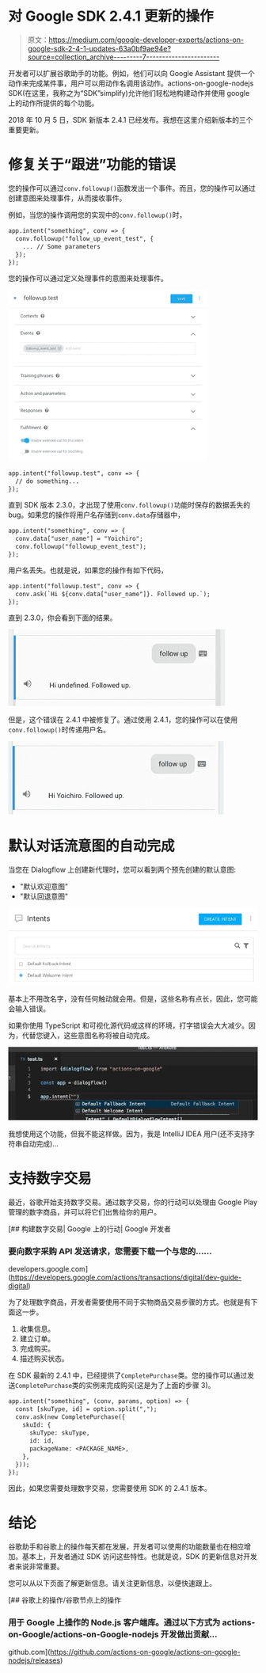 # 对 Google SDK 2.4.1 更新的操作

> 原文：<https://medium.com/google-developer-experts/actions-on-google-sdk-2-4-1-updates-63a0bf9ae94e?source=collection_archive---------7----------------------->

开发者可以扩展谷歌助手的功能。例如，他们可以向 Google Assistant 提供一个动作来完成某件事，用户可以用动作名调用该动作。actions-on-google-nodejs SDK(在这里，我称之为“SDK”simplify)允许他们轻松地构建动作并使用 google 上的动作所提供的每个功能。

2018 年 10 月 5 日，SDK 新版本 2.4.1 已经发布。我想在这里介绍新版本的三个重要更新。

# 修复关于“跟进”功能的错误

您的操作可以通过`conv.followup()`函数发出一个事件。而且，您的操作可以通过创建意图来处理事件，从而接收事件。

例如，当您的操作调用您的实现中的`conv.followup()`时，

```
app.intent("something", conv => {
  conv.followup("follow_up_event_test", {
    ... // Some parameters
  });
});
```

您的操作可以通过定义处理事件的意图来处理事件。

![](img/bbc00b5f60e5e67f7c160518ca22dc4d.png)

```
app.intent("followup.test", conv => {
  // do something...
});
```

直到 SDK 版本 2.3.0，才出现了使用`conv.followup()`功能时保存的数据丢失的 bug。如果您的操作将用户名存储到`conv.data`存储器中，

```
app.intent("something", conv => {
  conv.data["user_name"] = "Yoichiro";
  conv.followup("followup_event_test");
});
```

用户名丢失。也就是说，如果您的操作有如下代码，

```
app.intent("followup.test", conv => {
  conv.ask(`Hi ${conv.data["user_name"]}. Followed up.`);
});
```

直到 2.3.0，你会看到下面的结果。

![](img/74aa94a2a864b03171078365251dfcd6.png)

但是，这个错误在 2.4.1 中被修复了。通过使用 2.4.1，您的操作可以在使用`conv.followup()`时传递用户名。

![](img/4303819a42b295028316ff863aebd1e8.png)

# 默认对话流意图的自动完成

当您在 Dialogflow 上创建新代理时，您可以看到两个预先创建的默认意图:

*   "默认欢迎意图"
*   "默认回退意图"

![](img/4da8041e34aef9320b1e6ba5cca427fb.png)

基本上不用改名字，没有任何触动就会用。但是，这些名称有点长，因此，您可能会输入错误。

如果你使用 TypeScript 和可视化源代码或这样的环境，打字错误会大大减少。因为，代替您键入，这些意图名称将被自动完成。

![](img/148f315930ea832df34824ce236c809a.png)

我想使用这个功能，但我不能这样做。因为，我是 IntelliJ IDEA 用户(还不支持字符串自动完成)…

# 支持数字交易

最近，谷歌开始支持数字交易。通过数字交易，你的行动可以处理由 Google Play 管理的数字商品，并可以将它们出售给你的用户。

[](https://developers.google.com/actions/transactions/digital/dev-guide-digital) [## 构建数字交易| Google 上的行动| Google 开发者

### 要向数字采购 API 发送请求，您需要下载一个与您的……

developers.google.com](https://developers.google.com/actions/transactions/digital/dev-guide-digital) 

为了处理数字商品，开发者需要使用不同于实物商品交易步骤的方式。也就是有下面这一步。

1.  收集信息。
2.  建立订单。
3.  完成购买。
4.  描述购买状态。

在 SDK 最新的 2.4.1 中，已经提供了`CompletePurchase`类。您的操作可以通过发送`CompletePurchase`类的实例来完成购买(这是为了上面的步骤 3)。

```
app.intent("something", (conv, params, option) => {
  const [skuType, id] = option.split(",");
  conv.ask(new CompletePurchase({
    skuId: {
      skuType: skuType,
      id: id,
      packageName: <PACKAGE_NAME>,
    },
  }));
});
```

因此，如果您需要处理数字交易，您需要使用 SDK 的 2.4.1 版本。

# 结论

谷歌助手和谷歌上的操作每天都在发展，开发者可以使用的功能数量也在相应增加。基本上，开发者通过 SDK 访问这些特性。也就是说，SDK 的更新信息对开发者来说非常重要。

您可以从以下页面了解更新信息。请关注更新信息，以便快速跟上。

[](https://github.com/actions-on-google/actions-on-google-nodejs/releases) [## 谷歌上的操作/谷歌节点上的操作

### 用于 Google 上操作的 Node.js 客户端库。通过以下方式为 actions-on-Google/actions-on-Google-nodejs 开发做出贡献…

github.com](https://github.com/actions-on-google/actions-on-google-nodejs/releases)
